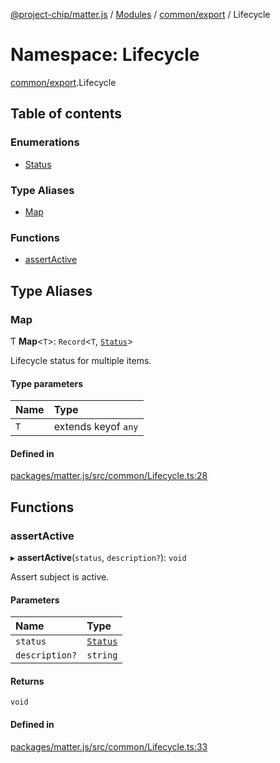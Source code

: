 [@project-chip/matter.js](../README.md) / [Modules](../modules.md) / [common/export](common_export.md) / Lifecycle

# Namespace: Lifecycle

[common/export](common_export.md).Lifecycle

## Table of contents

### Enumerations

- [Status](../enums/common_export.Lifecycle.Status.md)

### Type Aliases

- [Map](common_export.Lifecycle.md#map)

### Functions

- [assertActive](common_export.Lifecycle.md#assertactive)

## Type Aliases

### Map

Ƭ **Map**\<`T`\>: `Record`\<`T`, [`Status`](../enums/common_export.Lifecycle.Status.md)\>

Lifecycle status for multiple items.

#### Type parameters

| Name | Type |
| :------ | :------ |
| `T` | extends keyof `any` |

#### Defined in

[packages/matter.js/src/common/Lifecycle.ts:28](https://github.com/project-chip/matter.js/blob/c0d55745d5279e16fdfaa7d2c564daa31e19c627/packages/matter.js/src/common/Lifecycle.ts#L28)

## Functions

### assertActive

▸ **assertActive**(`status`, `description?`): `void`

Assert subject is active.

#### Parameters

| Name | Type |
| :------ | :------ |
| `status` | [`Status`](../enums/common_export.Lifecycle.Status.md) |
| `description?` | `string` |

#### Returns

`void`

#### Defined in

[packages/matter.js/src/common/Lifecycle.ts:33](https://github.com/project-chip/matter.js/blob/c0d55745d5279e16fdfaa7d2c564daa31e19c627/packages/matter.js/src/common/Lifecycle.ts#L33)
